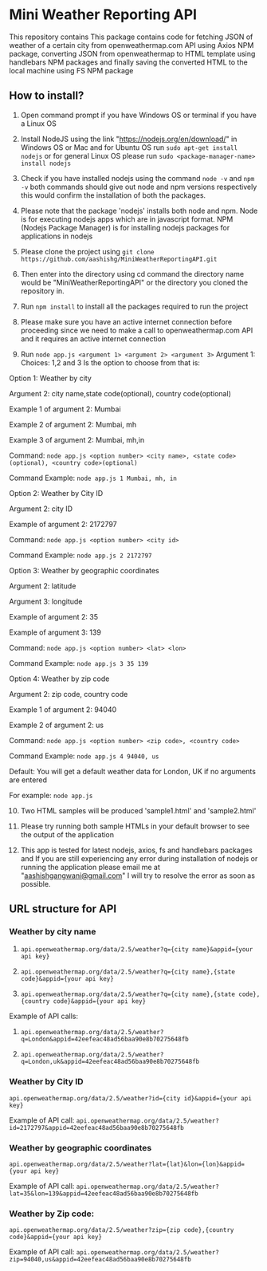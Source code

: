 # Mini Weather Reporting API

This repository contains This package contains code for fetching JSON of weather of a certain city from openweathermap.com API using Axios NPM package, converting JSON from openweathermap to HTML template using handlebars NPM packages and finally saving the converted HTML to the local machine using FS NPM package


## How to install?
1. Open command prompt if you have Windows OS or terminal if you have a Linux OS

2. Install NodeJS using the link "https://nodejs.org/en/download/" in Windows OS or Mac and for Ubuntu OS run `sudo apt-get install nodejs` or for general Linux OS please run `sudo <package-manager-name> install nodejs`

3. Check if you have installed nodejs using the command `node -v` and `npm -v` both commands should give out node and npm versions respectively this would confirm the installation of both the packages. 

4. Please note that the package 'nodejs' installs both node and npm. Node is for executing nodejs apps which are in javascript format. NPM (Nodejs Package Manager) is for installing nodejs packages for applications in nodejs

5. Please clone the project using `git clone https://github.com/aashishg/MiniWeatherReportingAPI.git`

6. Then enter into the directory using cd command  the directory name would be "MiniWeatherReportingAPI" or the directory you cloned the repository in.

7. Run `npm install` to install all the packages required to run the project

8. Please make sure you have an active internet connection before proceeding since we need to make a call to openweathermap.com API and it requires an active internet connection

9. Run `node app.js <argument 1> <argument 2> <argument 3>` 
Argument 1: Choices: 1,2 and 3
Is the option to choose from that is: 

Option 1: Weather by city 

Argument 2: city name,state code(optional), country code(optional) 

Example 1 of argument 2: Mumbai

Example 2 of argument 2: Mumbai, mh

Example 3 of argument 2: Mumbai, mh,in

Command: `node app.js <option number> <city name>, <state code>(optional), <country code>(optional)` 

Command Example: `node app.js 1 Mumbai, mh, in`

Option 2: Weather by City ID

Argument 2: city ID

Example of argument 2: 2172797

Command: `node app.js <option number> <city id>`

Command Example: `node app.js 2 2172797`

Option 3: Weather by geographic coordinates

Argument 2: latitude

Argument 3: longitude

Example of argument 2: 35

Example of argument 3: 139  

Command: `node app.js <option number> <lat> <lon>`

Command Example: `node app.js 3 35 139`

Option 4: Weather by zip code

Argument 2: zip code, country code

Example 1 of argument 2: 94040

Example 2 of argument 2: us

Command: `node app.js <option number> <zip code>, <country code>`

Command Example: `node app.js 4 94040, us`

Default: You will get a default weather data for London, UK if no arguments are entered

For example: `node app.js`

10. Two HTML samples will be produced 'sample1.html' and 'sample2.html'

11. Please try running both sample HTMLs in your default browser to see the output of the application

12. This app is tested for latest nodejs, axios, fs and handlebars packages and If you are still experiencing any error during installation of nodejs or running the application please email me at "aashishgangwani@gmail.com" I will try to resolve the error as soon as possible.


## URL structure for API

### Weather by city name
1. `api.openweathermap.org/data/2.5/weather?q={city name}&appid={your api key}`

2. `api.openweathermap.org/data/2.5/weather?q={city name},{state code}&appid={your api key}`

3. `api.openweathermap.org/data/2.5/weather?q={city name},{state code},{country code}&appid={your api key}`

Example of API calls:
1. `api.openweathermap.org/data/2.5/weather?q=London&appid=42eefeac48ad56baa90e8b70275648fb`

2. `api.openweathermap.org/data/2.5/weather?q=London,uk&appid=42eefeac48ad56baa90e8b70275648fb`

### Weather by City ID
 `api.openweathermap.org/data/2.5/weather?id={city id}&appid={your api key}`

Example of API call: 
 `api.openweathermap.org/data/2.5/weather?id=2172797&appid=42eefeac48ad56baa90e8b70275648fb`

### Weather by geographic coordinates
 `api.openweathermap.org/data/2.5/weather?lat={lat}&lon={lon}&appid={your api key}`

Example of API call:
 `api.openweathermap.org/data/2.5/weather?lat=35&lon=139&appid=42eefeac48ad56baa90e8b70275648fb`

### Weather by Zip code:
 `api.openweathermap.org/data/2.5/weather?zip={zip code},{country code}&appid={your api key}`

 Example of API call:
 `api.openweathermap.org/data/2.5/weather?zip=94040,us&appid=42eefeac48ad56baa90e8b70275648fb`




